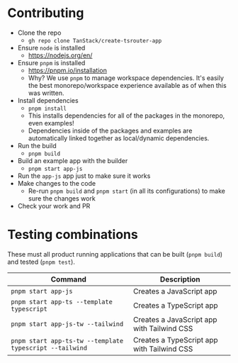 # Contributing

- Clone the repo
  - `gh repo clone TanStack/create-tsrouter-app`
- Ensure `node` is installed
  - https://nodejs.org/en/
- Ensure `pnpm` is installed
  - https://pnpm.io/installation
  - Why? We use `pnpm` to manage workspace dependencies. It's easily the best monorepo/workspace experience available as of when this was written.
- Install dependencies
  - `pnpm install`
  - This installs dependencies for all of the packages in the monorepo, even examples!
  - Dependencies inside of the packages and examples are automatically linked together as local/dynamic dependencies.
- Run the build
  - `pnpm build`
- Build an example app with the builder
  - `pnpm start app-js`
- Run the `app-js` app just to make sure it works
- Make changes to the code
  - Re-run `pnpm build` and `pnpm start` (in all its configurations) to make sure the changes work
- Check your work and PR

# Testing combinations

These must all product running applications that can be built (`pnpm build`) and tested (`pnpm test`).

| Command                                                 | Description                                |
| ------------------------------------------------------- | ------------------------------------------ |
| `pnpm start app-js`                                     | Creates a JavaScript app                   |
| `pnpm start app-ts --template typescript`               | Creates a TypeScript app                   |
| `pnpm start app-js-tw --tailwind`                       | Creates a JavaScript app with Tailwind CSS |
| `pnpm start app-ts-tw --template typescript --tailwind` | Creates a TypeScript app with Tailwind CSS |
